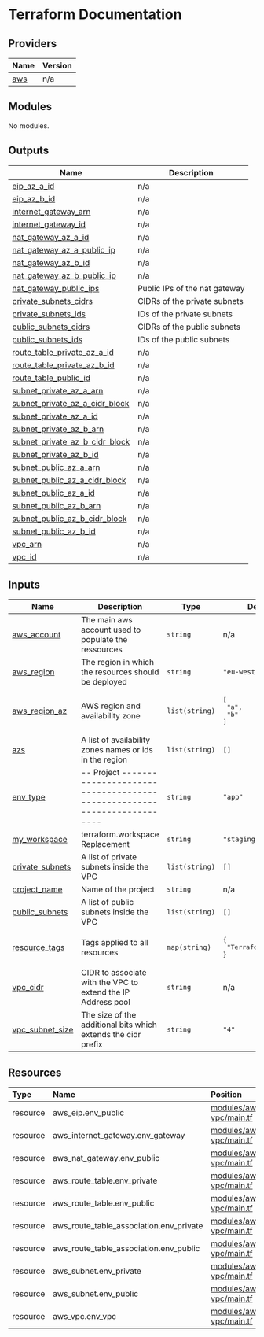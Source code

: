 <!-- BEGIN_TF_DOCS -->
# Terraform Documentation

## Providers

| Name | Version |
|------|---------|
| <a name="provider_aws"></a> [aws](#provider\_aws) | n/a |


## Modules

No modules.

## Outputs

| Name | Description |
|------|-------------|
| <a name="output_eip_az_a_id"></a> [eip\_az\_a\_id](#output\_eip\_az\_a\_id) | n/a |
| <a name="output_eip_az_b_id"></a> [eip\_az\_b\_id](#output\_eip\_az\_b\_id) | n/a |
| <a name="output_internet_gateway_arn"></a> [internet\_gateway\_arn](#output\_internet\_gateway\_arn) | n/a |
| <a name="output_internet_gateway_id"></a> [internet\_gateway\_id](#output\_internet\_gateway\_id) | n/a |
| <a name="output_nat_gateway_az_a_id"></a> [nat\_gateway\_az\_a\_id](#output\_nat\_gateway\_az\_a\_id) | n/a |
| <a name="output_nat_gateway_az_a_public_ip"></a> [nat\_gateway\_az\_a\_public\_ip](#output\_nat\_gateway\_az\_a\_public\_ip) | n/a |
| <a name="output_nat_gateway_az_b_id"></a> [nat\_gateway\_az\_b\_id](#output\_nat\_gateway\_az\_b\_id) | n/a |
| <a name="output_nat_gateway_az_b_public_ip"></a> [nat\_gateway\_az\_b\_public\_ip](#output\_nat\_gateway\_az\_b\_public\_ip) | n/a |
| <a name="output_nat_gateway_public_ips"></a> [nat\_gateway\_public\_ips](#output\_nat\_gateway\_public\_ips) | Public IPs of the nat gateway |
| <a name="output_private_subnets_cidrs"></a> [private\_subnets\_cidrs](#output\_private\_subnets\_cidrs) | CIDRs of the private subnets |
| <a name="output_private_subnets_ids"></a> [private\_subnets\_ids](#output\_private\_subnets\_ids) | IDs of the private subnets |
| <a name="output_public_subnets_cidrs"></a> [public\_subnets\_cidrs](#output\_public\_subnets\_cidrs) | CIDRs of the public subnets |
| <a name="output_public_subnets_ids"></a> [public\_subnets\_ids](#output\_public\_subnets\_ids) | IDs of the public subnets |
| <a name="output_route_table_private_az_a_id"></a> [route\_table\_private\_az\_a\_id](#output\_route\_table\_private\_az\_a\_id) | n/a |
| <a name="output_route_table_private_az_b_id"></a> [route\_table\_private\_az\_b\_id](#output\_route\_table\_private\_az\_b\_id) | n/a |
| <a name="output_route_table_public_id"></a> [route\_table\_public\_id](#output\_route\_table\_public\_id) | n/a |
| <a name="output_subnet_private_az_a_arn"></a> [subnet\_private\_az\_a\_arn](#output\_subnet\_private\_az\_a\_arn) | n/a |
| <a name="output_subnet_private_az_a_cidr_block"></a> [subnet\_private\_az\_a\_cidr\_block](#output\_subnet\_private\_az\_a\_cidr\_block) | n/a |
| <a name="output_subnet_private_az_a_id"></a> [subnet\_private\_az\_a\_id](#output\_subnet\_private\_az\_a\_id) | n/a |
| <a name="output_subnet_private_az_b_arn"></a> [subnet\_private\_az\_b\_arn](#output\_subnet\_private\_az\_b\_arn) | n/a |
| <a name="output_subnet_private_az_b_cidr_block"></a> [subnet\_private\_az\_b\_cidr\_block](#output\_subnet\_private\_az\_b\_cidr\_block) | n/a |
| <a name="output_subnet_private_az_b_id"></a> [subnet\_private\_az\_b\_id](#output\_subnet\_private\_az\_b\_id) | n/a |
| <a name="output_subnet_public_az_a_arn"></a> [subnet\_public\_az\_a\_arn](#output\_subnet\_public\_az\_a\_arn) | n/a |
| <a name="output_subnet_public_az_a_cidr_block"></a> [subnet\_public\_az\_a\_cidr\_block](#output\_subnet\_public\_az\_a\_cidr\_block) | n/a |
| <a name="output_subnet_public_az_a_id"></a> [subnet\_public\_az\_a\_id](#output\_subnet\_public\_az\_a\_id) | n/a |
| <a name="output_subnet_public_az_b_arn"></a> [subnet\_public\_az\_b\_arn](#output\_subnet\_public\_az\_b\_arn) | n/a |
| <a name="output_subnet_public_az_b_cidr_block"></a> [subnet\_public\_az\_b\_cidr\_block](#output\_subnet\_public\_az\_b\_cidr\_block) | n/a |
| <a name="output_subnet_public_az_b_id"></a> [subnet\_public\_az\_b\_id](#output\_subnet\_public\_az\_b\_id) | n/a |
| <a name="output_vpc_arn"></a> [vpc\_arn](#output\_vpc\_arn) | n/a |
| <a name="output_vpc_id"></a> [vpc\_id](#output\_vpc\_id) | n/a |


## Inputs

| Name | Description | Type | Default | Required |
|------|-------------|------|---------|:--------:|
| <a name="input_aws_account"></a> [aws\_account](#input\_aws\_account) | The main aws account used to populate the ressources | `string` | n/a | yes |
| <a name="input_aws_region"></a> [aws\_region](#input\_aws\_region) | The region in which the resources should be deployed | `string` | `"eu-west-1"` | no |
| <a name="input_aws_region_az"></a> [aws\_region\_az](#input\_aws\_region\_az) | AWS region and availability zone | `list(string)` | <pre>[<br>  "a",<br>  "b"<br>]</pre> | no |
| <a name="input_azs"></a> [azs](#input\_azs) | A list of availability zones names or ids in the region | `list(string)` | `[]` | no |
| <a name="input_env_type"></a> [env\_type](#input\_env\_type) | -- Project ----------------------------------------------------------------------- | `string` | `"app"` | no |
| <a name="input_my_workspace"></a> [my\_workspace](#input\_my\_workspace) | terraform.workspace Replacement | `string` | `"staging"` | no |
| <a name="input_private_subnets"></a> [private\_subnets](#input\_private\_subnets) | A list of private subnets inside the VPC | `list(string)` | `[]` | no |
| <a name="input_project_name"></a> [project\_name](#input\_project\_name) | Name of the project | `string` | n/a | yes |
| <a name="input_public_subnets"></a> [public\_subnets](#input\_public\_subnets) | A list of public subnets inside the VPC | `list(string)` | `[]` | no |
| <a name="input_resource_tags"></a> [resource\_tags](#input\_resource\_tags) | Tags applied to all resources | `map(string)` | <pre>{<br>  "Terraform": "True"<br>}</pre> | no |
| <a name="input_vpc_cidr"></a> [vpc\_cidr](#input\_vpc\_cidr) | CIDR to associate with the VPC to extend the IP Address pool | `string` | n/a | yes |
| <a name="input_vpc_subnet_size"></a> [vpc\_subnet\_size](#input\_vpc\_subnet\_size) | The size of the additional bits which extends the cidr prefix | `string` | `"4"` | no |

## Resources

| Type | Name | Position |
|:-----|:-----|:-----|
 | resource | aws_eip.env_public| [modules/aws-vpc/main.tf](../../../modules/aws-vpc/main.tf#47) |
 | resource | aws_internet_gateway.env_gateway| [modules/aws-vpc/main.tf](../../../modules/aws-vpc/main.tf#129) |
 | resource | aws_nat_gateway.env_public| [modules/aws-vpc/main.tf](../../../modules/aws-vpc/main.tf#61) |
 | resource | aws_route_table.env_private| [modules/aws-vpc/main.tf](../../../modules/aws-vpc/main.tf#95) |
 | resource | aws_route_table.env_public| [modules/aws-vpc/main.tf](../../../modules/aws-vpc/main.tf#77) |
 | resource | aws_route_table_association.env_private| [modules/aws-vpc/main.tf](../../../modules/aws-vpc/main.tf#121) |
 | resource | aws_route_table_association.env_public| [modules/aws-vpc/main.tf](../../../modules/aws-vpc/main.tf#115) |
 | resource | aws_subnet.env_private| [modules/aws-vpc/main.tf](../../../modules/aws-vpc/main.tf#30) |
 | resource | aws_subnet.env_public| [modules/aws-vpc/main.tf](../../../modules/aws-vpc/main.tf#13) |
 | resource | aws_vpc.env_vpc| [modules/aws-vpc/main.tf](../../../modules/aws-vpc/main.tf#2) |
<!-- END_TF_DOCS -->
